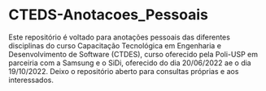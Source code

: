 # CTEDS-Anotacoes_Pessoais
Este repositório é voltado para anotações pessoais das diferentes disciplinas do curso Capacitação Tecnológica em Engenharia e Desenvolvimento de Software (CTDES), curso oferecido pela Poli-USP em parceiria com a Samsung e o SiDi, oferecido do dia 20/06/2022 ae o dia 19/10/2022. Deixo o repositório aberto para consultas próprias e aos interessados.
